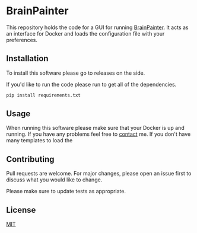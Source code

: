# BrainPainter 

This repository holds the code for a GUI for running [BrainPainter](https://brainpainter.csail.mit.edu). It acts as an interface for Docker and loads the configuration file with your preferences. 

## Installation

To install this software please go to releases on the side. 

If you'd like to run the code please run to get all of the dependencies.
```bash
pip install requirements.txt
```

## Usage
When running this software please make sure that your Docker is up and running. If you have any problems feel free to [contact](www.vmallela.com/contact) me. If you don't have many templates to load the

## Contributing
Pull requests are welcome. For major changes, please open an issue first to discuss what you would like to change.

Please make sure to update tests as appropriate.

## License
[MIT](https://choosealicense.com/licenses/mit/)